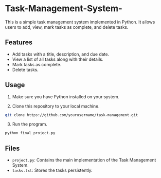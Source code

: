 # Task-Management-System-
This is a simple task management system implemented in Python. It allows users to add, view, mark tasks as complete, and delete tasks.

## Features
- Add tasks with a title, description, and due date.
- View a list of all tasks along with their details.
- Mark tasks as complete.
- Delete tasks.

## Usage
1. Make sure you have Python installed on your system.

2. Clone this repository to your local machine.
```bash
git clone https://github.com/yourusername/task-management.git
```

3. Run the program.
```bash
python final_project.py
```

## Files
- `project.py`: Contains the main implementation of the Task Management System.
- `tasks.txt`: Stores the tasks persistently.
 
